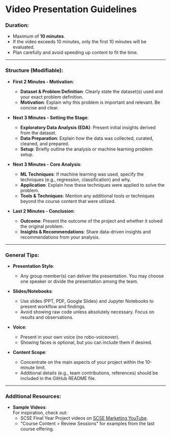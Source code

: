 # **Video Presentation Guidelines**

### Duration:
- Maximum of **10 minutes**.  
- If the video exceeds 10 minutes, only the first 10 minutes will be evaluated.  
- Plan carefully and avoid speeding up content to fit the time.

---

### Structure (Modifiable):

- **First 2 Minutes - Motivation**:  
    - **Dataset & Problem Definition**: Clearly state the dataset(s) used and your exact problem definition.
    - **Motivation**: Explain why this problem is important and relevant. Be concise and clear.

- **Next 3 Minutes - Setting the Stage**:
    - **Exploratory Data Analysis (EDA)**: Present initial insights derived from the dataset.
    - **Data Preparation**: Explain how the data was collected, curated, cleaned, and prepared.
    - **Setup**: Briefly outline the analysis or machine learning problem setup.

- **Next 3 Minutes - Core Analysis**:
    - **ML Techniques**: If machine learning was used, specify the techniques (e.g., regression, classification) and why.
    - **Application**: Explain how these techniques were applied to solve the problem.
    - **Tools & Techniques**: Mention any additional tools or techniques beyond the course content that were utilized.

- **Last 2 Minutes - Conclusion**:
    - **Outcome**: Present the outcome of the project and whether it solved the original problem.
    - **Insights & Recommendations**: Share data-driven insights and recommendations from your analysis.

---

### General Tips:

- **Presentation Style**:
    - Any group member(s) can deliver the presentation. You may choose one speaker or divide the presentation among the team.
  
- **Slides/Notebooks**:
    - Use slides (PPT, PDF, Google Slides) and Jupyter Notebooks to present workflow and findings.
    - Avoid showing raw code unless absolutely necessary. Focus on results and observations.
  
- **Voice**:
    - Present in your own voice (no robo-voiceover).
    - Showing faces is optional, but you can include them if desired.

- **Content Scope**:
    - Concentrate on the main aspects of your project within the 10-minute limit.
    - Additional details (e.g., team contributions, references) should be included in the GitHub README file.

---

### Additional Resources:

- **Sample Videos**:  
  For inspiration, check out:
    - SCSE Final Year Project videos on [SCSE Marketing YouTube](https://www.youtube.com/c/SCSEMarketing/videos).
    - "Course Content > Review Sessions" for examples from the last course offering.
